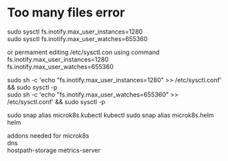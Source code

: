 # Too many files error

sudo sysctl fs.inotify.max_user_instances=1280  
sudo sysctl fs.inotify.max_user_watches=655360

or permament editing /etc/sysctl.con using command  
fs.inotify.max_user_instances=1280  
fs.inotify.max_user_watches=655360


sudo sh -c 'echo "fs.inotify.max_user_instances=1280" >> /etc/sysctl.conf' && sudo sysctl -p   
sudo sh -c 'echo "fs.inotify.max_user_watches=655360" >> /etc/sysctl.conf' && sudo sysctl -p

sudo snap alias microk8s.kubectl kubectl
sudo snap alias microk8s.helm helm

addons needed for microk8s   
dns  
hostpath-storage
metrics-server
